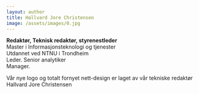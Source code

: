 ```yaml
---
layout: author
title: Hallvard Jore Christensen
image: /assets/images/0.jpg
---
```

**Redaktør, Teknisk redaktør, styrenestleder**\
Master i Informasjonsteknologi og tjenester\
Utdannet ved NTNU i Trondheim\
Leder. Senior analytiker\
Manager.

Vår nye logo og totalt fornyet nett-design er laget av vår tekniske redaktør Hallvard Jore Christensen
